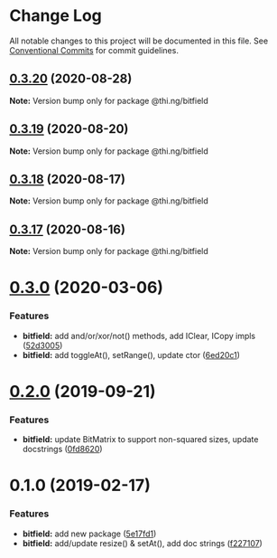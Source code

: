 # Change Log

All notable changes to this project will be documented in this file.
See [Conventional Commits](https://conventionalcommits.org) for commit guidelines.

## [0.3.20](https://github.com/thi-ng/umbrella/compare/@thi.ng/bitfield@0.3.19...@thi.ng/bitfield@0.3.20) (2020-08-28)

**Note:** Version bump only for package @thi.ng/bitfield





## [0.3.19](https://github.com/thi-ng/umbrella/compare/@thi.ng/bitfield@0.3.18...@thi.ng/bitfield@0.3.19) (2020-08-20)

**Note:** Version bump only for package @thi.ng/bitfield





## [0.3.18](https://github.com/thi-ng/umbrella/compare/@thi.ng/bitfield@0.3.17...@thi.ng/bitfield@0.3.18) (2020-08-17)

**Note:** Version bump only for package @thi.ng/bitfield





## [0.3.17](https://github.com/thi-ng/umbrella/compare/@thi.ng/bitfield@0.3.16...@thi.ng/bitfield@0.3.17) (2020-08-16)

**Note:** Version bump only for package @thi.ng/bitfield





# [0.3.0](https://github.com/thi-ng/umbrella/compare/@thi.ng/bitfield@0.2.8...@thi.ng/bitfield@0.3.0) (2020-03-06)


### Features

* **bitfield:** add and/or/xor/not() methods, add IClear, ICopy impls ([52d3005](https://github.com/thi-ng/umbrella/commit/52d3005281c90b89d41d3b2504e3eb47cafa6e03))
* **bitfield:** add toggleAt(), setRange(), update ctor ([6ed20c1](https://github.com/thi-ng/umbrella/commit/6ed20c13768fe3bdd38990ee79c865a13775fc2d))





# [0.2.0](https://github.com/thi-ng/umbrella/compare/@thi.ng/bitfield@0.1.12...@thi.ng/bitfield@0.2.0) (2019-09-21)

### Features

* **bitfield:** update BitMatrix to support non-squared sizes, update docstrings ([0fd8620](https://github.com/thi-ng/umbrella/commit/0fd8620))

# 0.1.0 (2019-02-17)

### Features

* **bitfield:** add new package ([5e17fd1](https://github.com/thi-ng/umbrella/commit/5e17fd1))
* **bitfield:** add/update resize() & setAt(), add doc strings ([f227107](https://github.com/thi-ng/umbrella/commit/f227107))
